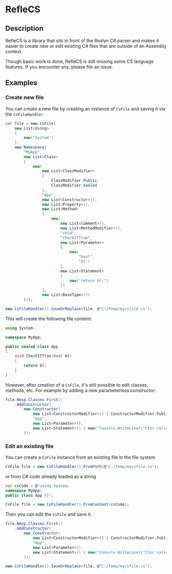 # RefleCS

## Description
RefleCS is a library that sits in front of the Roslyn C# parser and makes it easier to create new or edit existing C# files that are outside of an Assembly context.

Though basic work is done, RefleCS is still missing some CS language features. If you encounter any, please file an issue.

## Examples

### Create new file

You can create a new file by creating an instance of `CsFile` and saving it via the `CsFileHandler`

```C#
var file = new CsFile(
    new List<Using>
    {
        new("System")
    },
    new Namespace(
        "MyApp",
        new List<Class>
        {
            new(
                new List<ClassModifier>
                {
                    ClassModifier.Public,
                    ClassModifier.Sealed
                },
                "App",
                new List<Constructor>(),
                new List<Property>(),
                new List<Method>
                {
                    new(
                        new List<Comment>(),
                        new List<MethodModifier>(),
                        "void",
                        "CheckIfTrue",
                        new List<Parameter>
                        {
                            new(
                                "bool",
                                "bl")
                        },
                        new List<Statement>
                        {
                            new("return bl;")
                        })
                },
                new List<BaseType>())
        }));

new CsFileHandler().SaveOrReplace(file, @"C:/Temp/mycsfile.cs");
```

This will create the following file content:

```C#
using System;

namespace MyApp;

public sealed class App
{
    void CheckIfTrue(bool bl)
    {
        return bl;
    }
}
```

However, after creation of a `CsFile`, it's still possible to edit classes, methods, etc. For example by adding a new parameterless constructor:

```C#
file.Nmsp.Classes.First()
    .AddConstructor(
        new Constructor(
            new List<ConstructorModifier>() { ConstructorModifier.Public },
            "App",
            new List<Parameter>(),
            new List<Statement>() { new("Console.WriteLine(\"Ctor called!\");") }
        ));
```

### Edit an existing file

You can create a `CsFile` instance from an existing file in the file system
```C#
CsFile file = new CsFileHandler().FromPath(@"C:/Temp/mycsfile.cs");
```

or from C# code already loaded as a string

```C#
var csCode = @"using System;
namespace MyApp;
public class App {}";

CsFile file = new CsFileHandler().FromContent(csCode);
```

Then you can edit the `CsFile` and save it.

```C#
file.Nmsp.Classes.First()
    .AddConstructor(
        new Constructor(
            new List<ConstructorModifier>() { ConstructorModifier.Public },
            "App",
            new List<Parameter>(),
            new List<Statement>() { new("Console.WriteLine(\"Ctor called!\");") }
        ));

new CsFileHandler().SaveOrReplace(file, @"C:/Temp/mycsfile.cs");
```